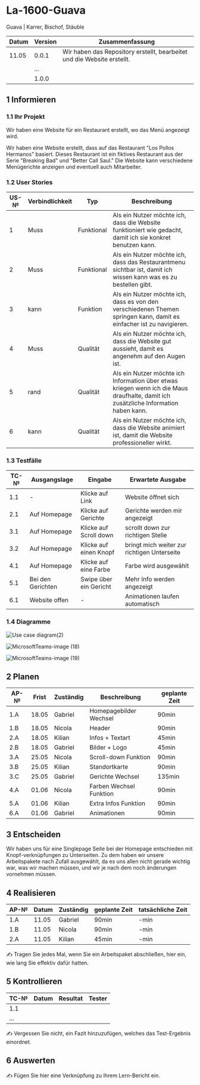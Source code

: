 # La-1600-Guava


Guava | Karrer, Bischof, Stäuble

| Datum | Version | Zusammenfassung                                              |
| ----- | ------- | ------------------------------------------------------------ |
| 11.05 | 0.0.1   | Wir haben das Repository erstellt, bearbeitet und die Website erstellt. |
|       | ...     |                                                              |
|       | 1.0.0   |                                                              |

## 1 Informieren

### 1.1 Ihr Projekt

Wir haben eine Website für ein Restaurant erstellt, wo das Menü angezeigt wird.

Wir haben eine Website erstellt, dass auf das Restaurant "Los Pollos Hermanos" basiert. Dieses Restaurant ist ein fiktives Restaurant aus der Serie "Breaking Bad" und "Better Call Saul." Die Website kann verschiedene Menügerichte anzeigen und eventuell auch Mitarbeiter.

### 1.2 User Stories

| US-№ | Verbindlichkeit | Typ | Beschreibung                       |
| ---- | --------------- | ---- | ---------------------------------- |
|1| Muss |Funktional| Als ein Nutzer möchte ich, dass die Website funktioniert wie gedacht, damit ich sie konkret benutzen kann. |
|2|Muss|Funktional| Als ein Nutzer möchte ich, dass das Restaurantmenu sichtbar ist, damit ich wissen kann was es zu bestellen gibt. |
|3|kann|Funktion| Als ein Nutzer möchte ich, dass es von den verschiedenen Themen springen kann, damit es einfacher ist zu navigieren. |
|4|Muss|Qualität| Als ein Nutzer möchte ich, dass die Website gut aussieht, damit es angenehm auf den Augen ist. |
|5|rand|Qualität| Als ein Nutzer möchte ich Information über etwas kriegen wenn ich die Maus draufhalte, damit ich zusätzliche Information haben kann.|
|6|kann|Qualität| Als ein Nutzer möchte ich, dass die Website animiert ist, damit die Website professioneller wirkt. |



### 1.3 Testfälle

| TC-№ | Ausgangslage | Eingabe | Erwartete Ausgabe |
| ---- | ------------ | ------- | ----------------- |
| 1.1 | - | Klicke auf Link | Website öffnet sich |
| 2.1 | Auf Homepage | Klicke auf Gerichte | Gerichte werden mir angezeigt |
| 3.1 | Auf Homepage | Klicke auf Scroll down | scrollt down zur richtigen Stelle |
| 3.2 | Auf Homepage | Klicke auf einen Knopf | bringt mich weiter zur richtigen Unterseite |
| 4.1 | Auf Homepage | Klicke auf eine Farbe | Farbe wird ausgewählt |
| 5.1 | Bei den Gerichten | Swipe über ein Gericht | Mehr Info werden angezeigt |
| 6.1 | Website offen | - | Animationen laufen automatisch |


### 1.4 Diagramme
![Use case diagram(2)](https://github.com/HeliumxD/La-1600-Guava/assets/111046337/a3e36b47-bbb3-4156-8e71-7ea6f75e4167)

![MicrosoftTeams-image (18)](https://github.com/HeliumxD/La-1600-Guava/assets/111046337/448942b5-87b4-4290-acbe-d305eb267c71)

![MicrosoftTeams-image (19)](https://github.com/HeliumxD/La-1600-Guava/assets/111046337/293497eb-5e12-45df-99b3-2053c57dbdf0)


## 2 Planen

| AP-№ | Frist | Zuständig | Beschreibung | geplante Zeit |
| ---- | ----- | --------- | ------------ | ------------- |
| 1.A  | 18.05 | Gabriel | Homepagebilder Wechsel | 90min |
| 1.B  | 18.05 | Nicola | Header | 90min |
| 2.A  | 18.05 | Kilian | Infos + Textart | 45min |
| 2.B  | 18.05 | Gabriel | Bilder + Logo | 45min |
| 3.A  | 25.05 | Nicola | Scroll-down Funktion | 90min |
| 3.B  | 25.05 | Kilian | Standortkarte | 90min |
| 3.C  | 25.05 | Gabriel | Gerichte Wechsel | 135min |
| 4.A  | 01.06| Nicola | Farben Wechsel Funktion | 90min |
| 5.A  | 01.06 | Kilian | Extra Infos Funktion | 90min |
| 6.A  | 01.06 | Gabriel | Animationen | 90min |


## 3 Entscheiden

Wir haben uns für eine Singlepage Seite bei der Homepage entschieden mit Knopf-verknüpfungen zu Unterseiten. Zu dem haben wir unsere Arbeitspakete nach Zufall ausgewählt, da es uns allen nicht gerade wichtig war, was wir machen müssen, und wir je nach dem noch änderungen vornehmen müssen.

## 4 Realisieren

| AP-№ | Datum | Zuständig | geplante Zeit | tatsächliche Zeit |
| ---- | ----- | --------- | ------------- | ----------------- |
| 1.A  | 11.05 | Gabriel | 90min | -min |
| 1.B  | 11.05 | Nicola | 90min | -min |
| 2.A  | 11.05 | Kilian | 45min | -min |

✍️ Tragen Sie jedes Mal, wenn Sie ein Arbeitspaket abschließen, hier ein, wie lang Sie effektiv dafür hatten.

## 5 Kontrollieren

| TC-№ | Datum | Resultat | Tester |
| ---- | ----- | -------- | ------ |
| 1.1  |       |          |        |
| ...  |       |          |        |

✍️ Vergessen Sie nicht, ein Fazit hinzuzufügen, welches das Test-Ergebnis einordnet.

## 6 Auswerten

✍️ Fügen Sie hier eine Verknüpfung zu Ihrem Lern-Bericht ein.
